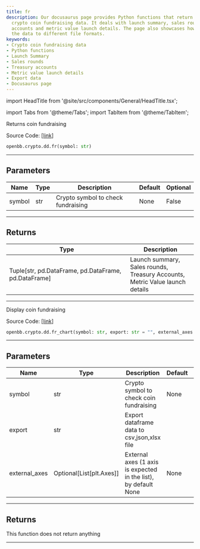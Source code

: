 ```yaml
---
title: fr
description: Our docusaurus page provides Python functions that return and display
  crypto coin fundraising data. It deals with launch summary, sales rounds, treasury
  accounts and metric value launch details. The page also showcases how to export
  the data to different file formats.
keywords:
- Crypto coin fundraising data
- Python functions
- Launch Summary
- Sales rounds
- Treasury accounts
- Metric value launch details
- Export data
- Docusaurus page
---
```


import HeadTitle from '@site/src/components/General/HeadTitle.tsx';

<HeadTitle title="crypto.dd.fr - Reference | OpenBB SDK Docs" />

import Tabs from '@theme/Tabs';
import TabItem from '@theme/TabItem';

<Tabs>
<TabItem value="model" label="Model" default>

Returns coin fundraising

Source Code: [[link](https://github.com/OpenBB-finance/OpenBBTerminal/tree/main/openbb_terminal/cryptocurrency/due_diligence/messari_model.py#L637)]

```python
openbb.crypto.dd.fr(symbol: str)
```

---

## Parameters

| Name | Type | Description | Default | Optional |
| ---- | ---- | ----------- | ------- | -------- |
| symbol | str | Crypto symbol to check fundraising | None | False |


---

## Returns

| Type | Description |
| ---- | ----------- |
| Tuple[str, pd.DataFrame, pd.DataFrame, pd.DataFrame] | Launch summary,<br/>Sales rounds,<br/>Treasury Accounts,<br/>Metric Value launch details |
---

</TabItem>
<TabItem value="view" label="Chart">

Display coin fundraising

Source Code: [[link](https://github.com/OpenBB-finance/OpenBBTerminal/tree/main/openbb_terminal/cryptocurrency/due_diligence/messari_view.py#L639)]

```python
openbb.crypto.dd.fr_chart(symbol: str, export: str = "", external_axes: Optional[List[matplotlib.axes._axes.Axes]] = None)
```

---

## Parameters

| Name | Type | Description | Default | Optional |
| ---- | ---- | ----------- | ------- | -------- |
| symbol | str | Crypto symbol to check coin fundraising | None | False |
| export | str | Export dataframe data to csv,json,xlsx file |  | True |
| external_axes | Optional[List[plt.Axes]] | External axes (1 axis is expected in the list), by default None | None | True |


---

## Returns

This function does not return anything

---

</TabItem>
</Tabs>
